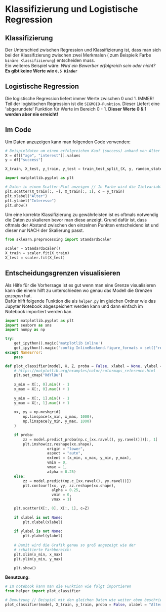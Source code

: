# Klassifizierung und Logistische Regression

## Klassifizierung

Der Unterschied zwischen Regression und Klassifizierung ist, dass man sich bei der Klassifizierung zwischen zwei Merkmalen ( zum Beispielk Farbe `binäre Klassifizierung`) entscheiden muss.  
Ein weiteres Beispiel wäre: *Wird ein Bewerber erfolgreich sein oder nicht?*  
**Es gibt keine Werte wie `0.5 Kinder`**  

## Logistische Regression

Die logistische Regression liefert immer Werte zwischen 0 und 1. IMMER!  
Teil der logistischen Regression ist die `SIGMOID-Funktion`. Dieser Liefert eine 'abgerundete' Funktion für Werte im Bereich 0 - 1. **Dieser Werte 0 & 1 werden aber nie erreicht!**

## Im Code

Um Daten anzuzeigen kann man folgenden Code verwenden:

```python
# Beispieldaten um einen erfolgreichen Kauf (success) anhand von Alter und Interesse vorherhzusagen
X = df[["age", "interest"]].values
y = df["success"]

X_train, X_test, y_train, y_test = train_test_split_(X, y, random_state = 0, test_size=0.25)

import matplotlib.pyplot as plt

# Daten in einem Scatter-Plot anzeigen // In Farbe wird die Zielvariable angezeigt (y_train)
plt.scatter(X_train[:, =], X_train[:, 1], c = y_train)
plt.xlabel("Alter")
plt.ylabel("Interesse")
plt.show()
```
Um eine korrekte Klassifizierung zu gewährleisten ist es oftmals notwendig die Daten zu skalieren bevor man diese anzeigt. Grund dafür ist, dass oftmals der Abstand zwischen den einzelnen Punkten entscheidend ist und dieser nur NACH der Skalierung passt.

```python
from sklearn.preprocessing import StandardScaler

scaler = StandardScaler()
X_train = scaler.fit(X_train)
X_test = scaler.fit(X_test)
```

## Entscheidungsgrenzen visualisieren

Als Hilfe für die Vorhersage ist es gut wenn man eine Grenze visualisieren kann die einem hilft zu unterschieden wo genau das Modell die Grenzen *gezogen* hat.  
Dafür hilft folgende Funktion die als `helper.py` im gleichen Ordner wie das Jupyter Notebook abgespeichert werden kann und dann einfach im Notebook importiert werden kan.

```python
import matplotlib.pyplot as plt
import seaborn as sns
import numpy as np

try:
    get_ipython().magic('matplotlib inline')
    get_ipython().magic('config InlineBackend.figure_formats = set(["retina"])')
except NameError:
    pass

def plot_classifier(model, X, Z, proba = False, xlabel = None, ylabel = None):
    # https://matplotlib.org/examples/color/colormaps_reference.html
    plt.set_cmap("RdYlBu")
    
    x_min = X[:, 0].min() - 1
    x_max = X[:, 0].max() + 1
    
    y_min = X[:, 1].min() - 1
    y_max = X[:, 1].max() + 1
    
    xx, yy = np.meshgrid(
        np.linspace(x_min, x_max, 1000),
        np.linspace(y_min, y_max, 1000)
    )

    if proba:
        zz = model.predict_proba(np.c_[xx.ravel(), yy.ravel()])[:, 1]
        plt.imshow(zz.reshape(xx.shape), 
                   origin = "lower", 
                   aspect = "auto", 
                   extent = (x_min, x_max, y_min, y_max), 
                   vmin = 0, 
                   vmax = 1, 
                   alpha = 0.25)
    else: 
        zz = model.predict(np.c_[xx.ravel(), yy.ravel()])
        plt.contourf(xx, yy, zz.reshape(xx.shape), 
                     alpha = 0.25, 
                     vmin = 0, 
                     vmax = 1)

    plt.scatter(X[:, 0], X[:, 1], c=Z)
    
    if xlabel is not None:
        plt.xlabel(xlabel)
       
    if ylabel is not None:
        plt.ylabel(ylabel)
        
    # Damit wird die Grafik genau so groß angezeigt wie der
    # schattierte Farbbereich:
    plt.xlim(x_min, x_max)
    plt.ylim(y_min, y_max)

    plt.show()
```

**Benutzung:**

```python
# Im notebook kann man die Funktion wie folgt importieren
from helper import plot_classifier

# Benutzung // Beispiel mit den gleichen Daten wie weiter oben beschrieben
plot_classifier(model, X_train, y_train, proba = False, xlabel = "Alter", ylabel="Interesse")
```

